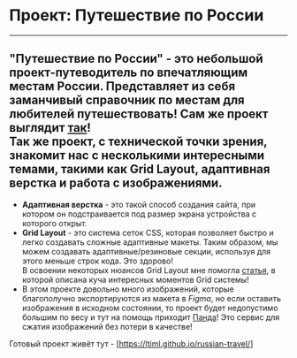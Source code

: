 # Проект: Путешествие по России
------

"Путешествие по России" - это небольшой проект-путеводитель по впечатляющим местам России. Представляет из себя заманчивый справочник по местам для любителей путешествовать! Сам же проект выглядит [так](https://www.figma.com/file/5S2WSbEFL6awjVWJ0NWL8Q/Sprint-3_-Russia-_-desktop-mobile?node-id=28503%3A0)!  
Так же проект, с технической точки зрения, знакомит нас с несколькими интересными темами, такими как **Grid Layout**, **адаптивная верстка** и **работа с изображениями**.
------
* **Адаптивная верстка** - это такой способ создания сайта, при котором он подстраивается под размер экрана устройства с которого открыт.  
* **Grid Layout** - это система сеток CSS, которая позволяет быстро и легко создавать сложные адаптивные макеты. Таким образом, мы можем создавать адаптивные/резиновые секции, используя для этого меньше строк кода. Это здорово!  
В освоении некоторых нюансов Grid Layout мне помогла [статья](https://css-live.ru/css/bolshaya-statya-pro-gridy-css-grid-layout.html), в которой описана куча интересных моментов Grid системы!
* В этом проекте довольно много изображений, которые благополучно экспортируются из макета в *Figma*, но если оставить изображения в исходном состоянии, то проект будет недопустимо большим по весу и тут на помощь приходит [Панда](https://tinypng.com/)! Это сервис для сжатия изображений без потери в качестве!

Готовый проект живёт тут - [https://ltiml.github.io/russian-travel/]